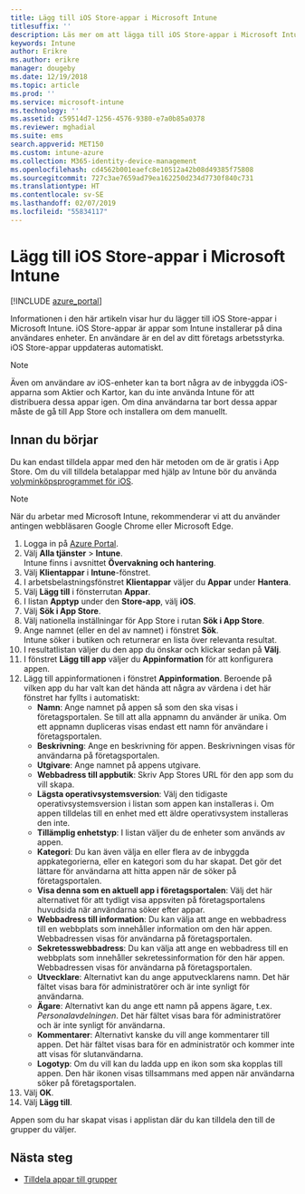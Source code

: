 ```yaml
---
title: Lägg till iOS Store-appar i Microsoft Intune
titlesuffix: ''
description: Läs mer om att lägga till iOS Store-appar i Microsoft Intune. Du kan tilldela appar med den här metoden om de är gratis i App Store.
keywords: Intune
author: Erikre
ms.author: erikre
manager: dougeby
ms.date: 12/19/2018
ms.topic: article
ms.prod: ''
ms.service: microsoft-intune
ms.technology: ''
ms.assetid: c59514d7-1256-4576-9380-e7a0b85a0378
ms.reviewer: mghadial
ms.suite: ems
search.appverid: MET150
ms.custom: intune-azure
ms.collection: M365-identity-device-management
ms.openlocfilehash: cd4562b001eaefc8e10512a42b08d49385f75808
ms.sourcegitcommit: 727c3ae7659ad79ea162250d234d7730f840c731
ms.translationtype: HT
ms.contentlocale: sv-SE
ms.lasthandoff: 02/07/2019
ms.locfileid: "55834117"
---
```

# <a name="add-ios-store-apps-to-microsoft-intune"></a>Lägg till iOS Store-appar i Microsoft Intune

[!INCLUDE [azure_portal](./includes/azure_portal.md)]

Informationen i den här artikeln visar hur du lägger till iOS Store-appar i Microsoft Intune. iOS Store-appar är appar som Intune installerar på dina användares enheter. En användare är en del av ditt företags arbetsstyrka. iOS Store-appar uppdateras automatiskt.

>[!NOTE]
>Även om användare av iOS-enheter kan ta bort några av de inbyggda iOS-apparna som Aktier och Kartor, kan du inte använda Intune för att distribuera dessa appar igen. Om dina användarna tar bort dessa appar måste de gå till App Store och installera om dem manuellt.

## <a name="before-you-start"></a>Innan du börjar

Du kan endast tilldela appar med den här metoden om de är gratis i App Store. Om du vill tilldela betalappar med hjälp av Intune bör du använda [volyminköpsprogrammet för iOS](vpp-apps-ios.md).

>[!NOTE]
>När du arbetar med Microsoft Intune, rekommenderar vi att du använder antingen webbläsaren Google Chrome eller Microsoft Edge.

1. Logga in på [Azure Portal](https://portal.azure.com).
2. Välj **Alla tjänster** > **Intune**.  
    Intune finns i avsnittet **Övervakning och hantering**.
3. Välj **Klientappar** i **Intune**-fönstret.
4. I arbetsbelastningsfönstret **Klientappar** väljer du **Appar** under **Hantera**.
5. Välj **Lägg till** i fönsterrutan **Appar**.
6. I listan **Apptyp** under den **Store-app**, välj **iOS**.
7. Välj **Sök i App Store**.
8. Välj nationella inställningar för App Store i rutan **Sök i App Store**.
9. Ange namnet (eller en del av namnet) i fönstret **Sök**.  
    Intune söker i butiken och returnerar en lista över relevanta resultat.
10. I resultatlistan väljer du den app du önskar och klickar sedan på **Välj**.
11. I fönstret **Lägg till app** väljer du **Appinformation** för att konfigurera appen.
12. Lägg till appinformationen i fönstret **Appinformation**. Beroende på vilken app du har valt kan det hända att några av värdena i det här fönstret har fyllts i automatiskt:
    - **Namn**: Ange namnet på appen så som den ska visas i företagsportalen. Se till att alla appnamn du använder är unika. Om ett appnamn dupliceras visas endast ett namn för användare i företagsportalen.
    - **Beskrivning**: Ange en beskrivning för appen. Beskrivningen visas för användarna på företagsportalen.
    - **Utgivare**: Ange namnet på appens utgivare.
    - **Webbadress till appbutik**: Skriv App Stores URL för den app som du vill skapa.
    - **Lägsta operativsystemsversion**: Välj den tidigaste operativsystemsversion i listan som appen kan installeras i. Om appen tilldelas till en enhet med ett äldre operativsystem installeras den inte.
    - **Tillämplig enhetstyp**: I listan väljer du de enheter som används av appen.
    - **Kategori**: Du kan även välja en eller flera av de inbyggda appkategorierna, eller en kategori som du har skapat. Det gör det lättare för användarna att hitta appen när de söker på företagsportalen.
    - **Visa denna som en aktuell app i företagsportalen**: Välj det här alternativet för att tydligt visa appsviten på företagsportalens huvudsida när användarna söker efter appar.
    - **Webbadress till information**: Du kan välja att ange en webbadress till en webbplats som innehåller information om den här appen. Webbadressen visas för användarna på företagsportalen.
    - **Sekretesswebbadress**: Du kan välja att ange en webbadress till en webbplats som innehåller sekretessinformation för den här appen. Webbadressen visas för användarna på företagsportalen.
    - **Utvecklare**: Alternativt kan du ange apputvecklarens namn. Det här fältet visas bara för administratörer och är inte synligt för användarna.
    - **Ägare**: Alternativt kan du ange ett namn på appens ägare, t.ex. *Personalavdelningen*. Det här fältet visas bara för administratörer och är inte synligt för användarna.
    - **Kommentarer**: Alternativt kanske du vill ange kommentarer till appen. Det här fältet visas bara för en administratör och kommer inte att visas för slutanvändarna.
    - **Logotyp**: Om du vill kan du ladda upp en ikon som ska kopplas till appen. Den här ikonen visas tillsammans med appen när användarna söker på företagsportalen.
13. Välj **OK**.
14. Välj **Lägg till**.

Appen som du har skapat visas i applistan där du kan tilldela den till de grupper du väljer.

## <a name="next-steps"></a>Nästa steg

- [Tilldela appar till grupper](apps-deploy.md)
